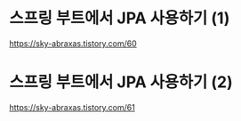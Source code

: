 
# 스프링 부트에서 JPA 사용하기 (1)
https://sky-abraxas.tistory.com/60

# 스프링 부트에서 JPA 사용하기 (2)
https://sky-abraxas.tistory.com/61
